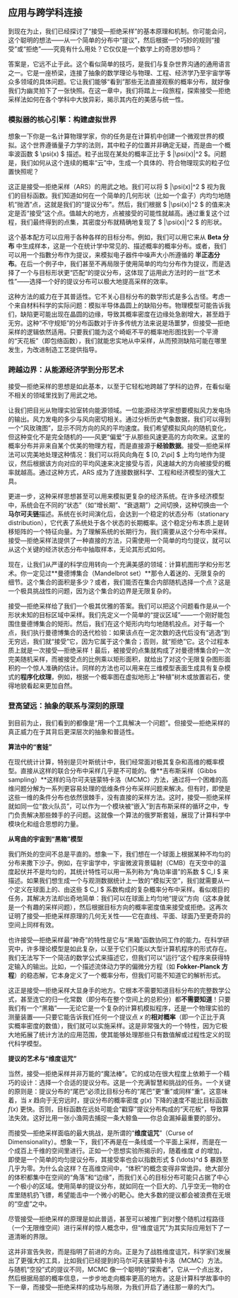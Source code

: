 ## 应用与跨学科连接

到现在为止，我们已经探讨了“接受—拒绝采样”的基本原理和机制。你可能会问，这个聪明的想法——从一个简单的分布中“提议”，然后根据一个巧妙的规则“接受”或“拒绝”——究竟有什么用处？它仅仅是一个数学上的奇思妙想吗？

答案是，它远不止于此。这个看似简单的技巧，是我们与复杂世界沟通的通用语言之一。它是一座桥梁，连接了抽象的数学理论与物理、工程、经济学乃至宇宙学等众多领域的具体问题。它让我们能够“看到”那些无法直接观察的概率分布，就好像我们为幽灵拍下了一张快照。在这一章中，我们将踏上一段旅程，探索接受—拒绝采样法如何在各个学科中大放异彩，揭示其内在的美感与统一性。

### 模拟器的核心引擎：构建虚拟世界

想象一下你是一名计算物理学家，你的任务是在计算机中创建一个微观世界的模拟。这个世界遵循量子力学的法则，其中粒子的位置并非确定无疑，而是由一个概率波函数 $ \psi(x) $ 描述。粒子出现在某处的概率正比于 $ |\psi(x)|^2 $。问题是，我们如何从这个连续的概率“云”中，生成一个具体的、符合物理现实的粒子位置快照呢？

这正是接受—拒绝采样（ARS）的用武之地。我们可以将 $ |\psi(x)|^2 $ 视为我们的目标函数。我们知道如何在一个简单的几何形状（比如一个盒子）内均匀地随机“抛洒”点，这就是我们的“提议分布”。然后，我们根据 $ |\psi(x)|^2 $ 的值来决定是否“接受”这个点。值越大的地方，点被接受的可能性就越高。通过重复这个过程，我们最终得到的点集，其密度分布就精确地复现了 $ |\psi(x)|^2 $ 的形状。

这个基本配方可以应用于各种各样的目标分布。例如，我们可以用它来从 **Beta 分布** 中生成样本，这是一个在统计学中常见的、描述概率的概率分布。或者，我们可以用一个指數分布作为提议，来模拟电子器件中噪声大小所遵循的 **半正态分布**。在后一个例子中，我们甚至不再局限于使用简单的均匀分布作为提议，而是选择了一个与目标形状更“匹配”的提议分布，这体现了运用此方法时的一丝“艺术性”——选择一个好的提议分布可以极大地提高采样的效率。

这种方法的威力在于其普适性。它不关心目标分布的数学形式是多么古怪。考虑一个来自材料科学的实际问题：模拟半导体晶圆上的缺陷分布。物理模型可能告诉我们，缺陷更可能出现在晶圆的边缘，导致其概率密度在边缘处急剧增大，甚至趋于无穷。这种“不守规矩”的分布函数对于许多传统方法来说是场噩梦，但接受—拒绝采样的逻辑依然适用。只要我们能为这个崎岖不平的概率地形图找到一个平滑的“天花板”（即包络函数），我们就能忠实地从中采样，从而预测缺陷可能在哪里发生，为改进制造工艺提供指导。

### 跨越边界：从能源经济学到分形艺术

接受—拒绝采样的思想是如此基本，以至于它轻松地跨越了学科的边界，在看似毫不相关的领域里找到了用武之地。

让我们把目光从物理实验室转向能源领域。一位能源经济学家想要模拟风力发电场的输出。风力发电的多少与风向密切相关。通过分析历史气象数据，我们可以得到一个“风玫瑰图”，显示不同方向的风的平均速度。我们希望模拟风向的随机变化，但这种变化不是完全随机的——风更“偏爱”于从那些风速更高的方向吹来。这里的概率分布并非来自某个优美的物理方程，而是直接源于**经验数据**。接受—拒绝采样法可以完美地处理这种情况：我们可以将风向角在 $ [0, 2\pi] $ 上均匀地作为提议，然后根据该方向对应的平均风速来决定接受与否，风速越大的方向被接受的概率就越高。通过这种方式，ARS 成为了连接数据科学、工程和经济模型的强大工具。

更进一步，这种采样思想甚至可以用来模拟更复杂的经济系统。在许多经济模型中，系统会在不同的“状态”（如“增长期”、“衰退期”）之间切换，这种切换由一个**马尔可夫链**描述。系统在长时间演化后，会达到一个稳定的状态分布（stationary distribution），它代表了系统处于各个状态的长期概率。这个稳定分布本质上是转移矩阵的一个特征向量。为了理解系统的长期行为，我们需要从这个分布中采样。接受—拒绝采样法提供了一种直接的方法，只需使用一个简单的均匀提议，就可以从这个关键的经济状态分布中抽取样本，无论其形式如何。

现在，让我们从严谨的科学应用转向一个充满美感的领域：计算机图形学和分形艺术。你一定见过**曼德博集合（Mandelbrot set）**那令人着迷的、无限复杂的细节。这个集合的面积是多少？或者，我们能否在集合内部随机选择一个点？这是一个极具挑战性的问题，因为这个集合的边界是无限复杂的。

接受—拒绝采样给了我们一个极其优雅的答案。我们可以把这个问题看作是从一个形状未知的目标区域中采样。我们先定义一个简单的“提议区域”——一个刚好能包围住曼德博集合的矩形。然后，我们在这个矩形内均匀地随机投点。对于每一个点，我们执行曼德博集合的迭代检验：如果该点在一定次数的迭代后没有“逃逸”到无穷远，我们就“接受”它，因为它属于这个集合；否则，就“拒绝”它。这个过程本质上就是一次接受—拒绝采样！最后，被接受的点集就构成了对曼德博集合的一次完美随机采样，而被接受点的比例乘以矩形面积，就给出了对这个无限复杂图形面积的一个惊人准确的估计。同样的方法也可以用来在三维模型表面生成具有复杂模式的**程序化纹理**，例如，根据一个概率图在虚拟地形上“种植”树木或放置岩石，使得地貌看起来更加自然。

### 登高望远：抽象的联系与深刻的原理

到目前为止，我们看到的都像是“用一个工具解决一个问题”。但接受—拒绝采样的真正威力在于其背后更深层次的抽象和普适性。

**算法中的“套娃”**

在现代统计计算，特别是贝叶斯统计中，我们经常面对极其复杂和高维的概率模型。直接从这样的联合分布中采样几乎是不可能的。像**吉布斯采样（Gibbs sampling）**这样的马尔可夫链蒙特卡洛（MCMC）方法，通过将一个困难的高维问题分解为一系列更容易处理的低维条件分布采样问题来解决。但有时，即使是这些一维的条件分布也依然很棘手，没有直接的采样方法。这时，接受—拒绝采样就如同一位“救火队员”，可以作为一个模块被“嵌入”到吉布斯采样的循环之中，专门负责解决那些棘手的子问题。这就像一个算法的俄罗斯套娃，展现了计算科学中模块化和组合思想的力量。

**从弯曲的宇宙到“黑箱”模型**

我们所处的空间不总是平直的。想象一下，我们想在一个球面上根据某种不均匀的分布来撒下沙子。例如，在宇宙学中，宇宙微波背景辐射（CMB）在天空中的温度起伏并不是均匀的，其统计特性可以用一系列称为“角功率谱”的系数 $ C_l $ 来描述。如果我们想生成一个与观测数据统计上一致的“模拟天空”，我们就需要从一个定义在球面上的、由这些 $ C_l $ 系数构成的复杂概率分布中采样。看似艰巨的任务，其解决方法却出奇地简单：我们可以在球面上均匀地“提议”方向（这本身就是一个有趣的采样问题），然后根据目标方向的概率密度值来接受或拒绝。这再次证明了接受—拒绝采样原理的几何无关性——它在直线、平面、球面乃至更奇异的空间上同样有效。

也许接受—拒绝采样最“神奇”的特性是它与“黑箱”函数协同工作的能力。在科学研究中，许多理论模型是如此复杂，以至于它们只能以大型计算机程序的形式存在。我们无法写下一个简洁的数学公式来描述它，但我们可以“运行”这个程序来获得特定输入的输出。比如，一个描述流体动力学的偏微分方程（如 **Fokker-Planck 方程**）的稳态解，它本身定义了一个概率分布，但我们可能不知道它的解析形式。

这正是接受—拒绝采样大显身手的地方。它根本不需要知道目标分布的完整数学公式，甚至连它的归一化常数（即分布在整个空间上的总积分）都**不需要知道**！只要我们有一个“黑箱”——无论它是一个复杂的计算机模拟程序，还是一个物理实验的测量装置——只要它能告诉我们任何一个提议点 $x$ 的**相对概率**（即一个正比于真实概率密度的数值），我们就可以实施采样。这是非常强大的一个特性，因为它极大地拓展了统计方法的应用范围，使其能够处理那些只有数值解或过程性定义的现代科学模型。

**提议的艺术与“维度诅咒”**

当然，接受—拒绝采样并非万能的“魔法棒”。它的成功在很大程度上依赖于一个精巧的设计：选择一个合适的提议分布。这是一个充满智慧和挑战的任务。一个关键的原则是：提议分布的“尾巴”必须比目标分布的“尾巴”更“重”或同样“重”。这意味着，当 $x$ 趋向于无穷远时，提议分布的概率密度 $g(x)$ 下降的速度不能比目标函数 $f(x)$ 更快。否则，目标函数在远处可能会“戳穿”提议分布构成的“天花板”，导致算法失效。这好比用一张小渔网去捕捉一条大鲸鱼——你总会漏掉最重要的部分。

而接受—拒绝采样面临的最大挑战，是所谓的“**维度诅咒**”（Curse of Dimensionality）。想象一下，我们不再是在一条线或一个平面上采样，而是在一个成百上千维的空间里进行。正如一个思想实验所揭示的，随着维度 $d$ 的增加，即使是一个简单的均匀提议分布，其接受率也会以指数形式 $ (\dots)^d $ 暴跌至几乎为零。为什么会这样？在高维空间中，“体积”的概念变得非常诡异。绝大部分的体积都集中在空间的“角落”和“边缘”，而我们关心的目标分布可能只占据了中心一个极小的区域。使用简单的提议分布，就如同在一个巨大的、几乎空无一物的仓库里随机扔飞镖，希望能击中一个微小的靶心。绝大多数的提议都会被浪费在无垠的“空虚”之中。

尽管接受—拒绝采样的原理是如此普适，甚至可以被推广到对整个随机过程路径（一个无限维空间）进行采样的惊人概念中，但“维度诅咒”为其实际应用划下了一道清晰的界限。

这并非宣告失败，而是指明了前进的方向。正是为了战胜维度诅咒，科学家们发展出了更强大的工具，比如我们已经提到的马尔可夫链蒙特卡洛（MCMC）方法。与随机“空投”式的提议不同，MCMC 像一个聪明的“探索者”，它从一个点出发，然后根据局部的概率信息，一步步地走向概率更高的地方。这是计算科学故事中的下一章，而接受—拒绝采样的成功与局限，为我们开启了通往那一章的大门。